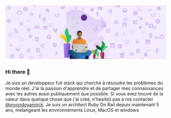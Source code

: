 # ![mvondoyannick](https://github.com/mvondoyannick/mvondoyannick/blob/master/1500x500.jpeg)

### Hi there 👋

Je suis un developpeur full stack qui cherche à résoudre les problèmes du monde réel. J'ai la passion d'apprendre et de partager mes connaissances avec les autres aussi publiquement que possible.
Si vous avez trouvé de la valeur dans quelque chose que j'ai créé, n'hesitez pas à me contacter [@mvondoyannick](https://twitter.com/mvondoyannick/).
Je suis un architect Ruby On Rail depuis maintenant 5 ans, melangeant les environnements Linux, MacOS et windows

<!--
**mvondoyannick/mvondoyannick** is a ✨ _special_ ✨ repository because its `README.md` (this file) appears on your GitHub profile.

Here are some ideas to get you started:

- 🔭 I’m currently working on ...
- 🌱 I’m currently learning ...
- 👯 I’m looking to collaborate on ...
- 🤔 I’m looking for help with ...
- 💬 Ask me about ...
- 📫 How to reach me: ...
- 😄 Pronouns: ...
- ⚡ Fun fact: ...
-->
